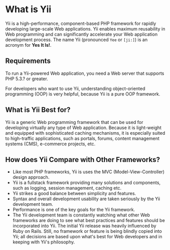What is Yii
===========

Yii is a high-performance, component-based PHP framework for rapidly developing large-scale Web applications. Yii enables maximum reusability in Web
programming and can significantly accelerate your Web application development
process. The name Yii (pronounced `Yee` or `[ji:]`) is an acronym for
**Yes It Is!**.


Requirements
------------

To run a Yii-powered Web application, you need a Web server that supports
PHP 5.3.? or greater.

For developers who want to use Yii, understanding object-oriented
programming (OOP) is very helpful, because Yii is a pure OOP framework.


What is Yii Best for?
---------------------

Yii is a generic Web programming framework that can be used for developing
virtually any type of Web application.  Because it is light-weight and
equipped with sophisticated caching mechanisms, it is especially suited
to high-traffic applications, such as portals, forums, content
management systems (CMS), e-commerce projects, etc.


How does Yii Compare with Other Frameworks?
-------------------------------------------

- Like most PHP frameworks, Yii is uses the MVC (Model-View-Controller) design approach.
- Yii is a fullstack framework providing many solutions and components, such as logging, session management, caching etc.
- Yii strikes a good balance between simplicity and features.
- Syntax and overall development usability are taken seriously by the Yii development team.
- Performance is one of the key goals for the Yii framework.
- The Yii development team is constantly watching what other Web frameworks are doing to see what best practices and features should be incorporated into Yii. The initial Yii release was heavily influenced by Ruby on Rails. Still, no framework or feature is being blindly copied into Yii; all decisions are based upon what's best for Web developers and in keeping with Yii's philosophy.
